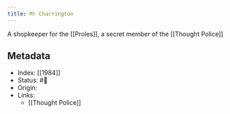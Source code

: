 ```yaml
---
title: Mr Charrington
---
```


A shopkeeper for the [[Proles]], a secret member of the [[Thought Police]]

## Metadata
- Index: [[1984]]
- Status: #🌱   
- Origin: 
- Links:
	- [[Thought Police]]